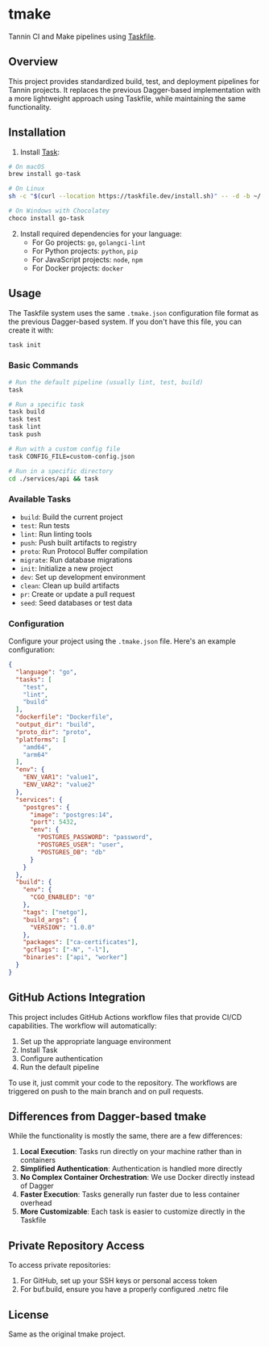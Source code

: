 # tmake

Tannin CI and Make pipelines using [Taskfile](https://taskfile.dev/).

## Overview

This project provides standardized build, test, and deployment pipelines for Tannin projects. It replaces the previous Dagger-based implementation with a more lightweight approach using Taskfile, while maintaining the same functionality.

## Installation

1. Install [Task](https://taskfile.dev/installation/):

```sh
# On macOS
brew install go-task

# On Linux
sh -c "$(curl --location https://taskfile.dev/install.sh)" -- -d -b ~/.local/bin

# On Windows with Chocolatey
choco install go-task
```

2. Install required dependencies for your language:
   - For Go projects: `go`, `golangci-lint`
   - For Python projects: `python`, `pip`
   - For JavaScript projects: `node`, `npm`
   - For Docker projects: `docker`

## Usage

The Taskfile system uses the same `.tmake.json` configuration file format as the previous Dagger-based system. If you don't have this file, you can create it with:

```sh
task init
```

### Basic Commands

```sh
# Run the default pipeline (usually lint, test, build)
task

# Run a specific task
task build
task test
task lint
task push

# Run with a custom config file
task CONFIG_FILE=custom-config.json

# Run in a specific directory
cd ./services/api && task
```

### Available Tasks

- `build`: Build the current project
- `test`: Run tests
- `lint`: Run linting tools
- `push`: Push built artifacts to registry
- `proto`: Run Protocol Buffer compilation
- `migrate`: Run database migrations
- `init`: Initialize a new project
- `dev`: Set up development environment
- `clean`: Clean up build artifacts
- `pr`: Create or update a pull request
- `seed`: Seed databases or test data

### Configuration

Configure your project using the `.tmake.json` file. Here's an example configuration:

```json
{
  "language": "go",
  "tasks": [
    "test",
    "lint",
    "build"
  ],
  "dockerfile": "Dockerfile",
  "output_dir": "build",
  "proto_dir": "proto",
  "platforms": [
    "amd64",
    "arm64"
  ],
  "env": {
    "ENV_VAR1": "value1",
    "ENV_VAR2": "value2"
  },
  "services": {
    "postgres": {
      "image": "postgres:14",
      "port": 5432,
      "env": {
        "POSTGRES_PASSWORD": "password",
        "POSTGRES_USER": "user",
        "POSTGRES_DB": "db"
      }
    }
  },
  "build": {
    "env": {
      "CGO_ENABLED": "0"
    },
    "tags": ["netgo"],
    "build_args": {
      "VERSION": "1.0.0"
    },
    "packages": ["ca-certificates"],
    "gcflags": ["-N", "-l"],
    "binaries": ["api", "worker"]
  }
}
```

## GitHub Actions Integration

This project includes GitHub Actions workflow files that provide CI/CD capabilities. The workflow will automatically:

1. Set up the appropriate language environment
2. Install Task
3. Configure authentication
4. Run the default pipeline

To use it, just commit your code to the repository. The workflows are triggered on push to the main branch and on pull requests.

## Differences from Dagger-based tmake

While the functionality is mostly the same, there are a few differences:

1. **Local Execution**: Tasks run directly on your machine rather than in containers
2. **Simplified Authentication**: Authentication is handled more directly
3. **No Complex Container Orchestration**: We use Docker directly instead of Dagger
4. **Faster Execution**: Tasks generally run faster due to less container overhead
5. **More Customizable**: Each task is easier to customize directly in the Taskfile

## Private Repository Access

To access private repositories:

1. For GitHub, set up your SSH keys or personal access token
2. For buf.build, ensure you have a properly configured .netrc file

## License

Same as the original tmake project.